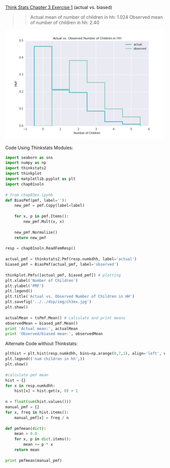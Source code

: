 [Think Stats Chapter 3 Exercise 1](http://greenteapress.com/thinkstats2/html/thinkstats2004.html#toc31) (actual vs. biased)

>> Actual mean of number of children in hh: 1.024
>> Observed mean of number of children in hh: 2.40

<img src="img/ch3ex.jpg">

Code Using Thinkstats Modules: 
```python
import seaborn as sns
import numpy as np
import thinkstats2
import thinkplot
import matplotlib.pyplot as plt 
import chap01soln

# from chap03ex.ipynb
def BiasPmf(pmf, label=''): 
    new_pmf = pmf.Copy(label=label)

    for x, p in pmf.Items():
        new_pmf.Mult(x, x)
        
    new_pmf.Normalize()
    return new_pmf

resp = chap01soln.ReadFemResp()

actual_pmf = thinkstats2.Pmf(resp.numkdhh, label='actual')
biased_pmf = BiasPmf(actual_pmf, label='observed')

thinkplot.Pmfs([actual_pmf, biased_pmf]) # plotting
plt.xlabel('Number of Children')
plt.ylabel('PMF')
plt.legend()
plt.title('Actual vs. Observed Number of Children in HH')
plt.savefig('../../dsp/img/ch3ex.jpg')
plt.show()

actualMean = tsPmf.Mean() # calculate and print means
observedMean = biased_pmf.Mean()
print 'Actual mean:', actualMean
print 'Observed/biased mean:', observedMean
```

Alternate Code without Thinkstats:
```python
plthist = plt.hist(resp.numkdhh, bins=np.arange(0,7,1), align='left', normed = True) # plot pmf using matplotlib
plt.legend(('num children in hh',))
plt.show()

#calculate pmf mean 
hist = {}
for x in resp.numkdhh:
    hist[x] = hist.get(x, 0) + 1

n = float(sum(hist.values()))
manual_pmf = {}
for x, freq in hist.items():
    manual_pmf[x] = freq / n 

def pmfmean(dict):
    mean = 0.0
    for x, p in dict.items():
        mean += p * x
    return mean

print pmfmean(manual_pmf)
```